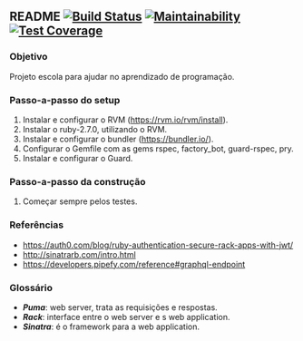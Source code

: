 ## README [![Build Status](https://travis-ci.com/caiena/alpop_integration.svg?branch=dev)](https://travis-ci.com/caiena/alpop_integration) [![Maintainability](https://api.codeclimate.com/v1/badges/a154e02e184f9b6072f9/maintainability)](https://codeclimate.com/github/caiena/alpop_integration/maintainability) [![Test Coverage](https://api.codeclimate.com/v1/badges/a154e02e184f9b6072f9/test_coverage)](https://codeclimate.com/github/caiena/alpop_integration/test_coverage)

### Objetivo

Projeto escola para ajudar no aprendizado de programação.

### Passo-a-passo do setup

1. Instalar e configurar o RVM (https://rvm.io/rvm/install).
2. Instalar o ruby-2.7.0, utilizando o RVM.
3. Instalar e configurar o bundler (https://bundler.io/).
4. Configurar o Gemfile com as gems rspec, factory_bot, guard-rspec, pry.
5. Instalar e configurar o Guard.

### Passo-a-passo da construção

1. Começar sempre pelos testes.


### Referências

- https://auth0.com/blog/ruby-authentication-secure-rack-apps-with-jwt/
- http://sinatrarb.com/intro.html
- https://developers.pipefy.com/reference#graphql-endpoint

### Glossário

- ***Puma***: web server, trata as requisições e respostas.
- ***Rack***: interface entre o web server e s web application.
- ***Sinatra***: é o framework para a web application.

